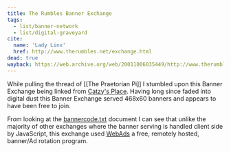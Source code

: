 ```yaml
---
title: The Rumbles Banner Exchange
tags:
  - list/banner-network
  - list/digital-graveyard
cite:
  name: 'Lady Linx'
  href: http://www.therumbles.net/exchange.html
dead: true
wayback: https://web.archive.org/web/20011006035449/http://www.therumbles.net:80/exchange.html
---
```


While pulling the thread of [[The Praetorian Pi]] I stumbled upon this Banner Exchange being linked from [Catzy's Place](https://www.oocities.org/southbeach/lights/3630/). Having long since faded into digital dust this Banner Exchange served 468x60 banners and appears to have been free to join. 

From looking at the [bannercode.txt](https://web.archive.org/web/20010827103516/http://www.therumbles.net:80/bannercode.txt) document I can see that unlike the majority of other exchanges where the banner serving is handled client side by JavaScript, this exchange used [WebAds](https://web.archive.org/web/20001018221631/http://webads.bizservers.com/) a free, remotely hosted, banner/Ad rotation program.

